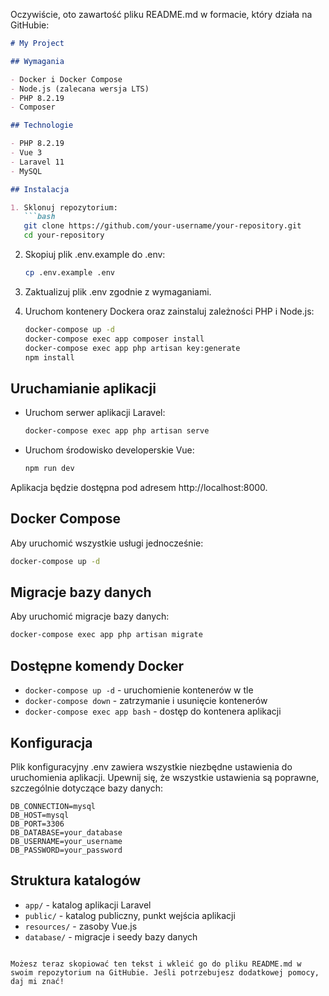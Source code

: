 Oczywiście, oto zawartość pliku README.md w formacie, który działa na GitHubie:

```markdown
# My Project

## Wymagania

- Docker i Docker Compose
- Node.js (zalecana wersja LTS)
- PHP 8.2.19
- Composer

## Technologie

- PHP 8.2.19
- Vue 3
- Laravel 11
- MySQL

## Instalacja

1. Sklonuj repozytorium:
   ```bash
   git clone https://github.com/your-username/your-repository.git
   cd your-repository
   ```

2. Skopiuj plik .env.example do .env:
   ```bash
   cp .env.example .env
   ```

3. Zaktualizuj plik .env zgodnie z wymaganiami.

4. Uruchom kontenery Dockera oraz zainstaluj zależności PHP i Node.js:
   ```bash
   docker-compose up -d
   docker-compose exec app composer install
   docker-compose exec app php artisan key:generate
   npm install
   ```

## Uruchamianie aplikacji

- Uruchom serwer aplikacji Laravel:
   ```bash
   docker-compose exec app php artisan serve
   ```

- Uruchom środowisko developerskie Vue:
   ```bash
   npm run dev
   ```

Aplikacja będzie dostępna pod adresem http://localhost:8000.

## Docker Compose

Aby uruchomić wszystkie usługi jednocześnie:
```bash
docker-compose up -d
```

## Migracje bazy danych

Aby uruchomić migracje bazy danych:
```bash
docker-compose exec app php artisan migrate
```

## Dostępne komendy Docker

- `docker-compose up -d` - uruchomienie kontenerów w tle
- `docker-compose down` - zatrzymanie i usunięcie kontenerów
- `docker-compose exec app bash` - dostęp do kontenera aplikacji

## Konfiguracja

Plik konfiguracyjny .env zawiera wszystkie niezbędne ustawienia do uruchomienia aplikacji. Upewnij się, że wszystkie ustawienia są poprawne, szczególnie dotyczące bazy danych:

```plaintext
DB_CONNECTION=mysql
DB_HOST=mysql
DB_PORT=3306
DB_DATABASE=your_database
DB_USERNAME=your_username
DB_PASSWORD=your_password
```

## Struktura katalogów

- `app/` - katalog aplikacji Laravel
- `public/` - katalog publiczny, punkt wejścia aplikacji
- `resources/` - zasoby Vue.js
- `database/` - migracje i seedy bazy danych
```

Możesz teraz skopiować ten tekst i wkleić go do pliku README.md w swoim repozytorium na GitHubie. Jeśli potrzebujesz dodatkowej pomocy, daj mi znać!
